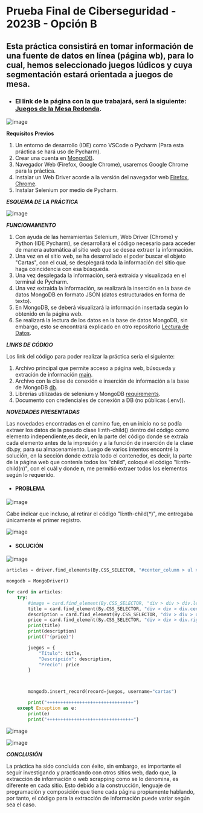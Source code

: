 # Prueba Final de Ciberseguridad - 2023B - Opción B
## Esta práctica consistirá en tomar información de una fuente de datos en línea (página wb), para lo cual, hemos seleccionado juegos lúdicos y cuya segmentación estará orientada a juegos de mesa.

+ ### El link de la página con la que trabajará, será la siguiente: [Juegos de la Mesa Redonda](https://juegosdelamesaredonda.com).

![image](https://github.com/Darkdoomsday/PruebaFinal.OpcionB/assets/140026173/f30f083f-f48d-4be6-a404-15859aedb745)

**Requisitos Previos**

1. Un entorno de desarrollo (IDE) como VSCode o Pycharm (Para esta práctica se hará uso de Pycharm).
2. Crear una cuenta en [MongoDB](https://cloud.mongodb.com).
3. Navegador Web (Firefox, Google Chrome), usaremos Google Chrome para la práctica.
4. Instalar un Web Driver acorde a la versión del navegador web [Firefox](https://w3c.github.io/webdriver/), [Chrome](https://chromedriver.chromium.org/downloads).
5. Instalar Selenium por medio de Pycharm.

***ESQUEMA DE LA PRÁCTICA***

![image](https://github.com/Darkdoomsday/PruebaFinal.OpcionB/assets/140026173/cee65bf7-7993-4c54-ab58-d99cde1196a5)

***FUNCIONAMIENTO***
1. Con ayuda de las herramientas Selenium, Web Driver (Chrome) y Python (IDE Pycharm), se desarrollará el código necesario para acceder de manera automática al sitio web que se desea extraer la información.
2. Una vez en el sitio web, se ha desarrollado el poder buscar el objeto "Cartas", con el cual, se desplegará toda la información del sitio que haga coincidencia con esa búsqueda.
3. Una vez desplegada la información, será extraída y visualizada en el terminal de Pycharm.
4. Una vez extraída la información, se realizará la inserción en la base de datos MongoDB en formato JSON (datos estructurados en forma de texto).
5. En MongoDB, se deberá visualizará la información insertada según lo obtenido en la página web.
6. Se realizará la lectura de los datos en la base de datos MongoDB, sin embargo, esto se encontrará explicado en otro repositorio [Lectura de Datos](https://github.com/Darkdoomsday/PruebaFinal.OpB.WebService).

***LINKS DE CÓDIGO***

Los link del código para poder realizar la práctica sería el siguiente:

1. Archivo principal que permite acceso a página web, búsqueda y extración de información [main](https://github.com/Darkdoomsday/PruebaFinal.OpcionB/blob/main/main.py).
2. Archivo con la clase de conexión e inserción de información a la base de MongoDB [db](https://github.com/Darkdoomsday/PruebaFinal.OpcionB/blob/main/db.py).
3. Librerías utilizadas de selenium y MongoDB [requirements](https://github.com/Darkdoomsday/PruebaFinal.OpcionB/blob/main/requirements.txt).
4. Documento con credenciales de conexión a DB (no públicas (.env)).

***NOVEDADES PRESENTADAS***

Las novedades encontradas en el camino fue, en un inicio no se podía extraer los datos de la pseudo clase li:nth-child() dentro del código como elemento independiente,es decir, en la parte del código donde se extraía cada elemento antes de la impresión y a la función de inserción de la clase db.py, para su almacenamiento. Luego de varios intentos encontré la solución, en la sección donde extraía todo el contenedor, es decir, la parte de la página web que contenía todos los "child", coloqué el código "li:nth-child(n)", con el cuál y donde **n**, me permitió extraer todos los elementos según lo requerido.

+ #### **PROBLEMA**

![image](https://github.com/Darkdoomsday/PruebaFinal.OpcionB/assets/140026173/dd484a80-b0db-4139-b73b-8d315fed4bad)

Cabe indicar que incluso, al retirar el código "li:nth-child(*)", me entregaba únicamente el primer registro.

![image](https://github.com/Darkdoomsday/PruebaFinal.OpcionB/assets/140026173/92fca084-50a8-4451-99ec-613d89c4f1d5)

+ #### **SOLUCIÓN**

![image](https://github.com/Darkdoomsday/PruebaFinal.OpcionB/assets/140026173/333665bd-3291-4490-89ae-44d4cae4e2c2)

```py
articles = driver.find_elements(By.CSS_SELECTOR, "#center_column > ul > li:nth-child(n) > div")

mongodb = MongoDriver()

for card in articles:
    try:
        #image = card.find_element(By.CSS_SELECTOR, "div > div > div.left-block2.col-xs-4.col-xs-4.col-md-3 > div > a > img").image
        title = card.find_element(By.CSS_SELECTOR, "div > div > div.center-block2.col-xs-4.col-xs-7.col-md-6 > h3 > a").text
        description = card.find_element(By.CSS_SELECTOR, "div > div > div.center-block2.col-xs-4.col-xs-7.col-md-6 > p").text
        price = card.find_element(By.CSS_SELECTOR, "div > div > div.right-block2.col-xs-4.col-xs-7.col-md-3 > div > div.content_price.col-xs-12.col-md-12 > span").text
        print(title)
        print(description)
        print(f"{price}")

        juegos = {
            "Título": title,
            "Descripción": description,
            "Precio": price
        }



        mongodb.insert_record(record=juegos, username="cartas")

        print("++++++++++++++++++++++++++++++++")
    except Exception as e:
        print(e)
        print("++++++++++++++++++++++++++++++++")
```

![image](https://github.com/Darkdoomsday/PruebaFinal.OpcionB/assets/140026173/c54d485d-1a65-4bb0-8f9e-d085126636b4)

![image](https://github.com/Darkdoomsday/PruebaFinal.OpcionB/assets/140026173/6c9eba7e-e4d4-4ee1-a00e-b47e6a91f30a)

***CONCLUSIÓN***

La práctica ha sido concluida con éxito, sin embargo, es importante el seguir investigando y practicando con otros sitios web, dado que, la extracción de información o web scrapping como se lo denomina, es diferente en cada sitio. Esto debido a la construcción, lenguaje de programación y composición que tiene cada página propiamente hablando, por tanto, el código para la extracción de información puede variar según sea el caso.
